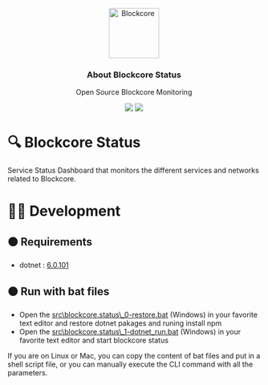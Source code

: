 <p align="center">
  <p align="center">
    <img src="https://user-images.githubusercontent.com/5221349/72841405-93c2ce80-3c96-11ea-844b-3e1ff782b1ae.png" height="100" alt="Blockcore" />
  </p>
  <h3 align="center">
    About Blockcore Status
  </h3>
  <p align="center">
    Open Source Blockcore Monitoring 
  </p>
  <p align="center">
      <a href="https://github.com/block-core/blockcore-status/actions"><img src="https://github.com/block-core/blockcore/workflows/Build/badge.svg" /></a>
      <a href="https://github.com/block-core/blockcore-status/actions"><img src="https://github.com/block-core/blockcore/workflows/Publish%20Release%20Packages/badge.svg" /></a>
  </p>
</p>

# 🔍 Blockcore Status

Service Status Dashboard that monitors the different services and networks related to Blockcore.

# 🧑‍💻 Development

## 🟠 Requirements

- dotnet : [6.0.101](https://dotnet.microsoft.com/en-us/download/dotnet/6.0)

## 🟠 Run with bat files

 - Open the [src\blockcore.status\\_0-restore.bat](https://github.com/block-core/blockcore-status/blob/main/src/blockcore.status/_0-restore.bat) (Windows) in your favorite text editor and restore dotnet pakages and runing install npm
 - Open the [src\blockcore.status\\_1-dotnet_run.bat](https://github.com/block-core/blockcore-status/blob/main/src/blockcore.status/_1-dotnet_run.bat) (Windows) in your favorite text editor and start blockcore status

If you are on Linux or Mac, you can copy the content of bat files and put in a shell script file, or you can manually execute the CLI command with all the parameters.
